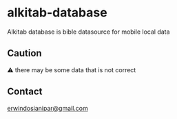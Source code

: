 # alkitab-database

Alkitab database is bible datasource for mobile local data

## Caution

⚠️ there may be some data that is not correct

## Contact

erwindosianipar@gmail.com
